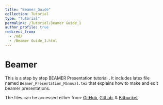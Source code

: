 ```yaml
---
title: "Beamer_Guide"
collection: Tutorial
type: "Tutorial"
permalink: /Tutorial/Beamer Guide_1
author_profile: true
redirect_from: 
  - /md/
  - /Beamer Guide_1.html
---
```


# Beamer
This is a step by step BEAMER Presentation tutorial . It includes latex file named `Beamer_Presentation_Mannual.tex` that  explains how to make and edit  beamer presentations. 

The files can be accessed either from: [GitHub](https://github.com/YonSci/Beamer-Tutorial), [GitLab](https://gitlab.com/YonSci/Beamer-Tutorial), & 
[Bitbucket](https://bitbucket.org/YonSci/beamer-tutorial)
